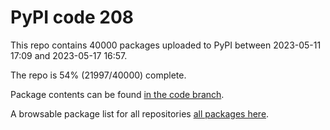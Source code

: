# PyPI code 208

This repo contains 40000 packages uploaded to PyPI between 
2023-05-11 17:09 and 2023-05-17 16:57.

The repo is 54% (21997/40000) complete.

Package contents can be found [in the code branch](https://github.com/pypi-data/pypi-mirror-208/tree/code/packages).

A browsable package list for all repositories [all packages here](https://pypi-data.github.io/website/repositories/pypi-mirror-208).


